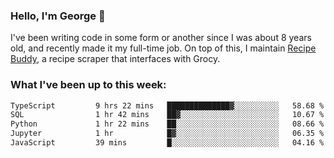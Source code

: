 ### Hello, I'm George 👋

I've been writing code in some form or another since I was about 8 years old, and recently made it my full-time job. On top of this, I maintain [Recipe Buddy](https://github.com/georgegebbett/recipe-buddy), a recipe scraper that interfaces with Grocy.  

<!--
**georgegebbett/georgegebbett** is a ✨ _special_ ✨ repository because its `README.md` (this file) appears on your GitHub profile.

Here are some ideas to get you started:

- 🔭 I’m currently working on ...
- 🌱 I’m currently learning ...
- 👯 I’m looking to collaborate on ...
- 🤔 I’m looking for help with ...
- 💬 Ask me about ...
- 📫 How to reach me: ...
- 😄 Pronouns: ...
- ⚡ Fun fact: ...
-->

### What I've been up to this week:
<!--START_SECTION:waka-->

```txt
TypeScript         9 hrs 22 mins   ██████████████▓░░░░░░░░░░   58.68 %
SQL                1 hr 42 mins    ██▓░░░░░░░░░░░░░░░░░░░░░░   10.67 %
Python             1 hr 22 mins    ██░░░░░░░░░░░░░░░░░░░░░░░   08.66 %
Jupyter            1 hr            █▓░░░░░░░░░░░░░░░░░░░░░░░   06.35 %
JavaScript         39 mins         █░░░░░░░░░░░░░░░░░░░░░░░░   04.16 %
```

<!--END_SECTION:waka-->
